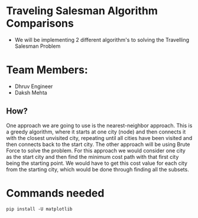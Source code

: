# Traveling Salesman Algorithm Comparisons
- We will be implementing 2 different algorithm's to solving the Travelling Salesman Problem

# Team Members: 
- Dhruv Engineer 
- Daksh Mehta 

## How?
One approach we are going to use is the nearest-neighbor approach. This is a greedy
algorithm, where it starts at one city (node) and then connects it with the closest unvisited city, repeating until all cities have been visited and then connects back to the start city.
The other approach will be using Brute Force to solve the problem. For this
approach we would consider one city as the start city and then find the minimum cost
path with that first city being the starting point. We would have to get this cost value for each city from the starting city, which would be done through finding all the subsets.

# Commands needed
`pip install -U matplotlib`
